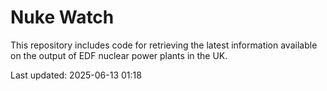 # Nuke Watch

This repository includes code for retrieving the latest information available on the output of EDF nuclear power plants in the UK.

Last updated: 2025-06-13 01:18
